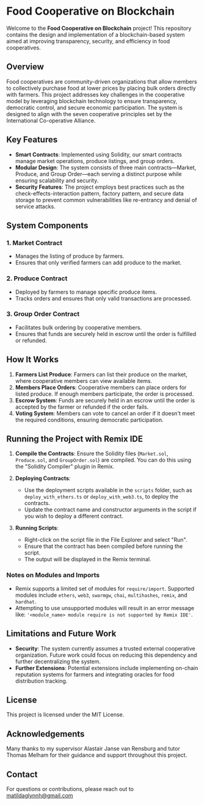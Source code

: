 # Food Cooperative on Blockchain

Welcome to the **Food Cooperative on Blockchain** project! This repository contains the design and implementation of a blockchain-based system aimed at improving transparency, security, and efficiency in food cooperatives.

## Overview

Food cooperatives are community-driven organizations that allow members to collectively purchase food at lower prices by placing bulk orders directly with farmers. This project addresses key challenges in the cooperative model by leveraging blockchain technology to ensure transparency, democratic control, and secure economic participation. The system is designed to align with the seven cooperative principles set by the International Co-operative Alliance.

## Key Features

- **Smart Contracts**: Implemented using Solidity, our smart contracts manage market operations, produce listings, and group orders.
- **Modular Design**: The system consists of three main contracts—Market, Produce, and Group Order—each serving a distinct purpose while ensuring scalability and security.
- **Security Features**: The project employs best practices such as the check-effects-interaction pattern, factory pattern, and secure data storage to prevent common vulnerabilities like re-entrancy and denial of service attacks.

## System Components

### 1. Market Contract
- Manages the listing of produce by farmers.
- Ensures that only verified farmers can add produce to the market.

### 2. Produce Contract
- Deployed by farmers to manage specific produce items.
- Tracks orders and ensures that only valid transactions are processed.

### 3. Group Order Contract
- Facilitates bulk ordering by cooperative members.
- Ensures that funds are securely held in escrow until the order is fulfilled or refunded.

## How It Works

1. **Farmers List Produce**: Farmers can list their produce on the market, where cooperative members can view available items.
2. **Members Place Orders**: Cooperative members can place orders for listed produce. If enough members participate, the order is processed.
3. **Escrow System**: Funds are securely held in an escrow until the order is accepted by the farmer or refunded if the order fails.
4. **Voting System**: Members can vote to cancel an order if it doesn't meet the required conditions, ensuring democratic participation.

## Running the Project with Remix IDE

1. **Compile the Contracts**: Ensure the Solidity files (`Market.sol`, `Produce.sol`, and `GroupOrder.sol`) are compiled. You can do this using the "Solidity Compiler" plugin in Remix.

2. **Deploying Contracts**:
   - Use the deployment scripts available in the `scripts` folder, such as `deploy_with_ethers.ts` or `deploy_with_web3.ts`, to deploy the contracts.
   - Update the contract name and constructor arguments in the script if you wish to deploy a different contract.

3. **Running Scripts**:
   - Right-click on the script file in the File Explorer and select "Run".
   - Ensure that the contract has been compiled before running the script.
   - The output will be displayed in the Remix terminal.

### Notes on Modules and Imports

- Remix supports a limited set of modules for `require/import`. Supported modules include `ethers`, `web3`, `swarmgw`, `chai`, `multihashes`, `remix`, and `hardhat`.
- Attempting to use unsupported modules will result in an error message like: `'<module_name> module require is not supported by Remix IDE'`.

## Limitations and Future Work

- **Security**: The system currently assumes a trusted external cooperative organization. Future work could focus on reducing this dependency and further decentralizing the system.
- **Further Extensions**: Potential extensions include implementing on-chain reputation systems for farmers and integrating oracles for food distribution tracking.

## License

This project is licensed under the MIT License.

## Acknowledgements

Many thanks to my supervisor Alastair Janse van Rensburg and tutor Thomas Melham for their guidance and support throughout this project.

## Contact

For questions or contributions, please reach out to matildaglynnh@gmail.com
